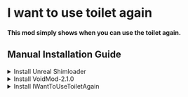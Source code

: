 # **I want to use toilet again**  
#### This mod simply shows when you can use the toilet again.

## Manual Installation Guide  

<details>  
<summary>Install Unreal Shimloader</summary>  

1. Copy `dwmapi.dll` into the `GAME/Binaries/Win64` directory. The new path should be `GAME/Binaries/Win64/dwmapi.dll`.  
2. Copy the contents of the `UE4SS` folder from the package into `GAME/Binaries/Win64`.  

`GAME/Binaries/Win64` should now contain the following *new* files and folders:  
- `GAME-Win64-Shipping.exe`  
- `ue4ss.dll`  
- `UE4SS-settings.ini`  
- `dwmapi.dll` ← *This is the Unreal Shimloader binary. It will load UE4SS for you.*  
- `Mods/`  
</details>  

<details>  
<summary>Install VoidMod-2.1.0</summary>  

1. Copy `VoidMod2.pak` from the `pak` folder to the `GAME/Content/Paks/LogicMods` directory.  
</details>  

<details>  
<summary>Install IWantToUseToiletAgain</summary>  

1. Copy `IWantToUseToiletAgain.pak` from the `pak` folder to the `GAME/Content/Paks/LogicMods` directory.  
2. Copy the contents of the `mod` folder to `GAME/Binaries/Win64/Mods/Alekzum-IWantToUseToiletAgain`.
   - You have to create the `Alekzum-IWantToUseToiletAgain` folder manually.  
</details>
